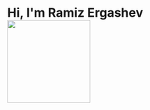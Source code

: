 # Hi, I'm Ramiz Ergashev <img src="https://media3.giphy.com/media/jIMfuPWTrYgEw/giphy.gif?cid=ecf05e47sypcmarie14lve9a88qy9jwk4tolt1wml639ltpf&rid=giphy.gif&ct=g" width="190px">
